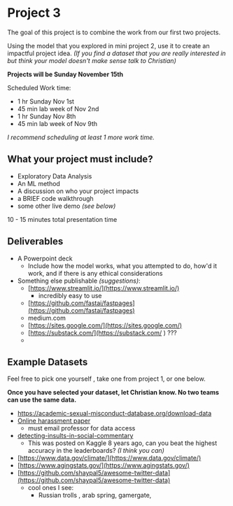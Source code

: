 # Project 3

The goal of this project is to combine the work from our first two projects. 



Using the model that you explored in mini project 2, use it to create an impactful project idea. *(If you find a dataset that you are really interested in but think your model doesn't make sense talk to Christian)*



**Projects will be Sunday November 15th**

Scheduled Work time:

* 1 hr Sunday Nov 1st
* 45 min lab week of Nov 2nd
* 1 hr Sunday Nov 8th
* 45 min lab week of Nov 9th

*I recommend scheduling at least 1 more work time.*





## What your project must include?

*  Exploratory Data Analysis
* An ML method
* A discussion on who your project impacts
* a BRIEF code walkthrough
* some other live demo *(see below)*



10 - 15 minutes total presentation time





## Deliverables

* A Powerpoint deck 
  	* Include how the model works, what you attempted to do, how'd it work, and if there is any ethical considerations
* Something else publishable *(suggestions)*:
  	* [https://www.streamlit.io/](https://www.streamlit.io/)
    	* incredibly easy to use
  * [https://github.com/fastai/fastpages](https://github.com/fastai/fastpages)
  * medium.com 
  * [https://sites.google.com/](https://sites.google.com/)
  * [https://substack.com/](https://substack.com/ ) ???
  * 





## Example Datasets

Feel free to pick one yourself , take one from  project 1, or one below. 

**Once you have selected your dataset, let Christian know. No two teams can use the same data.**



* https://academic-sexual-misconduct-database.org/download-data
* [Online harassment paper]( http://www.cs.umd.edu/~golbeck/papers/trolling.pdf) 
  	* must email professor for data access 
* [detecting-insults-in-social-commentary](https://www.kaggle.com/c/detecting-insults-in-social-commentary/data)
  	* This was posted on Kaggle 8 years ago, can you beat the highest accuracy in the leaderboards? *(I think you can)*
* [https://www.data.gov/climate/](https://www.data.gov/climate/)
* [https://www.agingstats.gov/](https://www.agingstats.gov/)
* [https://github.com/shaypal5/awesome-twitter-data](https://github.com/shaypal5/awesome-twitter-data)
  	* cool ones I see: 
    	* Russian trolls , arab spring, gamergate,



